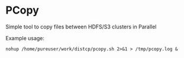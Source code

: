# PCopy
Simple tool to copy files between HDFS/S3 clusters in Parallel

Example usage:
```
nohup /home/pureuser/work/distcp/pcopy.sh 2>&1 > /tmp/pcopy.log &
```

